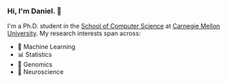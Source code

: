 ### Hi, I'm Daniel. 👋
I'm a Ph.D. student in the [School of Computer Science](https://www.cs.cmu.edu/) at [Carnegie Mellon University](https://www.cmu.edu/). My research interests span across:
- 🤖  Machine Learning
- 📊  Statistics
- 🧬  Genomics
- 🧠  Neuroscience
